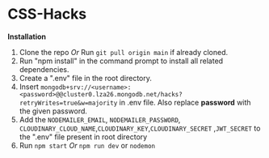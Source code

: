 # CSS-Hacks
**Installation**

1. Clone the repo *Or* Run `git pull origin main` if already cloned.
2. Run "npm install" in the command prompt to install all related dependencies.
3. Create a ".env" file in the root directory.
4. Insert `mongodb+srv://<username>:<password>@@cluster0.lza26.mongodb.net/hacks?retryWrites=true&w=majority` in .env file. Also replace **password** with the given password.
5.  Add the `NODEMAILER_EMAIL`, `NODEMAILER_PASSWORD`, `CLOUDINARY_CLOUD_NAME`,`CLOUDINARY_KEY`,`CLOUDINARY_SECRET` ,`JWT_SECRET` to the ".env" file present in root directory
6. Run `npm start` *Or* `npm run dev` or `nodemon`
